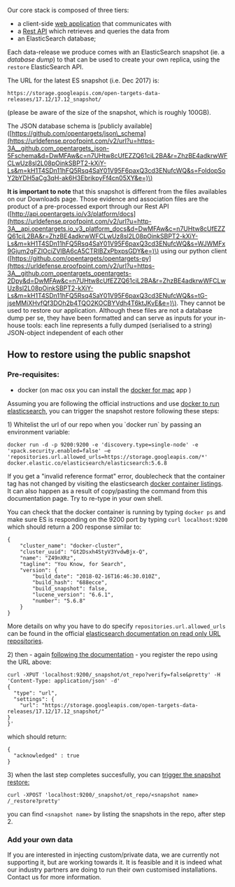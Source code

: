 Our core stack is composed of three tiers:

* a client-side [web application](https://github.com/opentargets/webapp) that communicates with 
* a [Rest API](https://github.com/opentargets/rest_api) which retrieves and queries the data from 
* an ElasticSearch database; 

Each data-release we produce comes with an ElasticSearch snapshot \(ie. a _database_ _dump_\) to that can be used to create your own replica, using the `restore` ElasticSearch API.

The URL for the latest ES snapshot \(i.e. Dec 2017\) is:

`https://storage.googleapis.com/open-targets-data-releases/17.12/17.12_snapshot/`

\(please be aware of the size of the snapshot, which is roughly 100GB\).

The JSON database schema is \[publicly available\] \([https://github.com/opentargets/json\_schema](https://urldefense.proofpoint.com/v2/url?u=https-3A__github.com_opentargets_json-5Fschema&d=DwMFAw&c=n7UHtw8cUfEZZQ61ciL2BA&r=ZhzBE4adkrwWFCLwUz8sl2L08pOinkSBPT2-kXiY-Ls&m=kH1T4SDn11hFQ5Rsq4SaY01V95F6paxQ3cd3ENufcWQ&s=FoIdopSoY2bYDH5aCg3qH-ak6H3EbrikpyFf4cn05XY&e=)\)

**It is important to note** that this snapshot is different from the files availables on our Downloads page. Those evidence and association files are the product of a pre-processed export through our Rest API \([http://api.opentargets.io/v3/platform/docs](https://urldefense.proofpoint.com/v2/url?u=http-3A__api.opentargets.io_v3_platform_docs&d=DwMFAw&c=n7UHtw8cUfEZZQ61ciL2BA&r=ZhzBE4adkrwWFCLwUz8sl2L08pOinkSBPT2-kXiY-Ls&m=kH1T4SDn11hFQ5Rsq4SaY01V95F6paxQ3cd3ENufcWQ&s=WJWMFx9Gjum2gFZIOciZVlBA6cA5CTRIBZxPbxpsGDY&e=)\) using our python client \([https://github.com/opentargets/opentargets-py](https://urldefense.proofpoint.com/v2/url?u=https-3A__github.com_opentargets_opentargets-2Dpy&d=DwMFAw&c=n7UHtw8cUfEZZQ61ciL2BA&r=ZhzBE4adkrwWFCLwUz8sl2L08pOinkSBPT2-kXiY-Ls&m=kH1T4SDn11hFQ5Rsq4SaY01V95F6paxQ3cd3ENufcWQ&s=tG-jseMMiXHvfQf3DOh2b4TQO2KOCBYVdh4T6ktJKvE&e=)\). They cannot be used to restore our application. Although these files are not a database dump per se, they have been formatted and can serve as inputs for your in-house tools: each line represents a fully dumped \(serialised to a string\) JSON-object independent of each other

## How to restore using the public snapshot

### Pre-requisites:

* docker \(on mac osx you can install the [docker for mac](https://docs.docker.com/docker-for-mac/) app \)

Assuming you are following the official instructions and use [docker to run elasticsearch](https://www.elastic.co/guide/en/elasticsearch/reference/5.6/docker.html), you can trigger the snapshot restore following these steps:

1\) Whitelist the url of our repo when you \`docker run\` by passing an environment variable:

```
docker run -d -p 9200:9200 -e 'discovery.type=single-node' -e 'xpack.security.enabled=false' –e 'repositories.url.allowed_urls=https://storage.googleapis.com/*' docker.elastic.co/elasticsearch/elasticsearch:5.6.8
```

If you get a "invalid reference format" error, doublecheck that the container tag has not changed by visiting the elasticsearch [docker container listings](https://www.docker.elastic.co/). It can also happen as a result of  copy/pasting the command from this documentation page. Try to re-type in your own shell.

You can check that the docker container is running by typing `docker ps` and make sure ES is responding on the 9200 port by typing `curl localhost:9200` which should return a 200 response similar to:

```
{
    "cluster_name": "docker-cluster",
    "cluster_uuid": "Gt2Dsxh4StyV3YvdwBjx-Q",
    "name": "Z49nXRz",
    "tagline": "You Know, for Search",
    "version": {
        "build_date": "2018-02-16T16:46:30.010Z",
        "build_hash": "688ecce",
        "build_snapshot": false,
        "lucene_version": "6.6.1",
        "number": "5.6.8"
    }
}
```

More details on why you have to do specify `repositories.url.allowed_urls`  can be found in the official [elasticsearch documentation on read only URL repositories](https://www.elastic.co/guide/en/elasticsearch/reference/5.6/modules-snapshots.html#_read_only_url_repository).

2\) then - again [following the documentation](https://www.elastic.co/guide/en/elasticsearch/reference/5.6/modules-snapshots.html#_repositories) - you register the repo using the URL above:

```
curl -XPUT 'localhost:9200/_snapshot/ot_repo?verify=false&pretty' -H 'Content-Type: application/json' -d'
{
  "type": "url",
  "settings": {
    "url": "https://storage.googleapis.com/open-targets-data-releases/17.12/17.12_snapshot/"
}
}'
```

which should return:

```
{
  "acknowledged" : true
}
```

3\) when the last step completes succesfully, you can [trigger the snapshot restore:](https://www.elastic.co/guide/en/elasticsearch/reference/5.6/modules-snapshots.html#_restore)

`curl -XPOST 'localhost:9200/_snapshot/ot_repo/<snapshot name> /_restore?pretty'`

you can find `<snapshot name>` by listing the snapshots in the repo, after step 2.

### Add your own data

If you are interested in injecting custom/private data, we are currently not supporting it, but are working towards it. It is feasible and it is indeed what our industry partners are doing to run their own customised installations. Contact us for more information.

